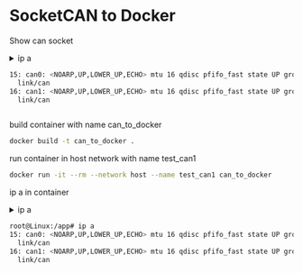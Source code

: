 # SocketCAN to Docker
Show can socket
<details>
  <summary> ip a

  ```bash
  15: can0: <NOARP,UP,LOWER_UP,ECHO> mtu 16 qdisc pfifo_fast state UP group default qlen 10
    link/can 
  16: can1: <NOARP,UP,LOWER_UP,ECHO> mtu 16 qdisc pfifo_fast state UP group default qlen 10
    link/can
  ```
</details>

build container with name can_to_docker
```bash
docker build -t can_to_docker .
```
run container in host network with name test_can1
```bash
docker run -it --rm --network host --name test_can1 can_to_docker
```
ip a in container
<details> 
  <summary> ip a

  ```bash
  root@Linux:/app# ip a
  15: can0: <NOARP,UP,LOWER_UP,ECHO> mtu 16 qdisc pfifo_fast state UP group default qlen 10
    link/can 
  16: can1: <NOARP,UP,LOWER_UP,ECHO> mtu 16 qdisc pfifo_fast state UP group default qlen 10
    link/can 
  ```